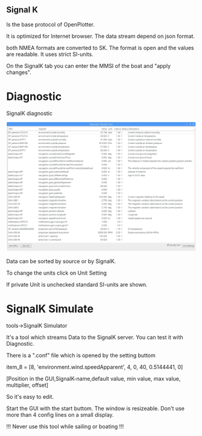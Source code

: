 ## Signal K

Is the base protocol of OpenPlotter.

It is optimized for Internet browser. The data stream depend on json format.

both NMEA formats are converted to SK. The format is open and the values are readable. It uses strict SI-units.

On the SignalK tab you can enter the MMSI of the boat and "apply changes".

# Diagnostic

SignalK diagnostic

![](SK-diagnostic.jpg)

Data can be sorted by source or by SignalK.

To change the units click on Unit  Setting

If private Unit is unchecked standard SI-units are shown.

# SignalK Simulate

tools-&gt;SignalK Simulator

It's a tool which streams Data to the SignalK server. You can test it with Diagnostic.

There is a ".conf" file which is opened by the setting buttom

item\_8 = \[8, 'environment.wind.speedApparent', 4, 0, 40, 0.5144441, 0\]

\[Position in the GUI,SignalK-name,default value, min value, max value, multiplier, offset\]

So it's easy to edit.

Start the GUI with the start buttom. The window is resizeable. Don't use more than 4 config lines on a small display.

!!! Never use this tool while sailing or boating !!!

